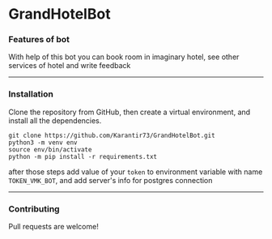 # GrandHotelBot

### Features of bot

With help of this bot you can book room in imaginary hotel, see other services of hotel and write feedback

----
### Installation

Clone the repository from GitHub, then create a virtual environment, and install all the dependencies.

```terminal
git clone https://github.com/Karantir73/GrandHotelBot.git
python3 -m venv env
source env/bin/activate
python -m pip install -r requirements.txt
```
after those steps add value of your `token` to environment variable with name `TOKEN_VMK_BOT`,
and add server's info for postgres connection

----
### Contributing

Pull requests are welcome!
